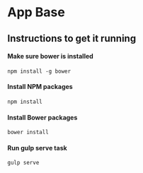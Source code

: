 # App Base

## Instructions to get it running

#### Make sure bower is installed

`npm install -g bower`

#### Install NPM packages

`npm install`

#### Install Bower packages

`bower install`

#### Run gulp serve task

`gulp serve`


